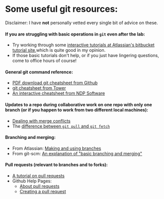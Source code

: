 # Some useful git resources:

Disclaimer: I have **not** personally vetted every single bit of advice on these. 

#### If you are **struggling** with basic operations in `git` even after the lab:
* Try working through some [interactive tutorials at Atlassian's bitbucket tutorial site](https://www.atlassian.com/git/tutorials/learn-git-with-bitbucket-cloud),which is quite good in my opinion.
* If those basic tutorials don't help, or if you just have lingering questions, come to office hours of course!

#### General git command reference:
* [PDF download git cheatsheet from Github](https://services.github.com/on-demand/downloads/github-git-cheat-sheet.pdf)  
* [git cheatsheet from Tower](https://www.git-tower.com/blog/git-cheat-sheet/)  
* [An interactive cheatsheet from NDP Software](http://ndpsoftware.com/git-cheatsheet.html)  

#### Updates to a repo during collaborative work on one repo with only one branch (or if you happen to work from two different local machines):  
* [Dealing with merge conflicts](https://www.git-tower.com/learn/git/ebook/en/command-line/advanced-topics/merge-conflicts)  
* The [difference between `git pull` and `git fetch`](https://www.git-tower.com/learn/git/faq/difference-between-git-fetch-git-pull)  

#### Branching and merging:
* From Atlassian: [Making and using branches](https://www.atlassian.com/git/tutorials/using-branches)
* From git-scm: [An explanation of "basic branching and merging"](https://git-scm.com/book/en/v2/Git-Branching-Basic-Branching-and-Merging)

#### Pull requests (relevant to branches and to forks):
* [A tutorial on pull requests](https://yangsu.github.io/pull-request-tutorial/)
* Github Help Pages: 
	* [About pull requests](https://help.github.com/articles/about-pull-requests/)
	* [Creating a pull request](https://help.github.com/articles/creating-a-pull-request/)
	





